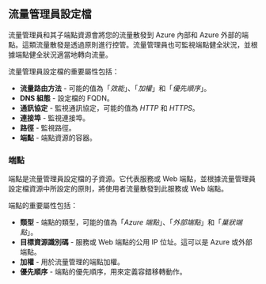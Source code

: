 ## 流量管理員設定檔
流量管理員和其子端點資源會將您的流量散發到 Azure 內部和 Azure 外部的端點。這類流量散發是透過原則進行控管。流量管理員也可監視端點健全狀況，並根據端點健全狀況適當地轉向流量。

流量管理員設定檔的重要屬性包括：

- **流量路由方法** - 可能的值為「*效能*」、「*加權*」和「*優先順序*」。
- **DNS 組態** - 設定檔的 FQDN。
- **通訊協定** - 監視通訊協定，可能的值為 *HTTP* 和 *HTTPS*。
- **連接埠** - 監視連接埠。 
- **路徑** - 監視路徑。
- **端點** - 端點資源的容器。

### 端點 
端點是流量管理員設定檔的子資源。它代表服務或 Web 端點，並根據流量管理員設定檔資源中所設定的原則，將使用者流量散發到此服務或 Web 端點。

端點的重要屬性包括：
 
- **類型** - 端點的類型，可能的值為「*Azure 端點*」、「*外部端點*」和「*巢狀端點*」。 
- **目標資源識別碼** - 服務或 Web 端點的公用 IP 位址。這可以是 Azure 或外部端點。
- **加權** - 用於流量管理的端點加權。 
- **優先順序** - 端點的優先順序，用來定義容錯移轉動作。 

<!---HONumber=Sept15_HO4-->